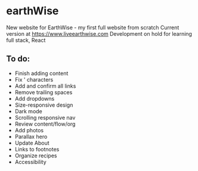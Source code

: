 # earthWise
New website for EarthWise - my first full website from scratch
Current version at https://www.liveearthwise.com
Development on hold for learning full stack, React

## To do: 
- Finish adding content
- Fix ' characters
- Add and confirm all links
- Remove trailing spaces
- Add dropdowns
- Size-responsive design
- Dark mode
- Scrolling responsive nav
- Review content/flow/org
- Add photos
- Parallax hero
- Update About
- Links to footnotes
- Organize recipes
- Accessibility
